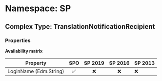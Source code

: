 # Namespace: SP

## Complex Type: TranslationNotificationRecipient

### Properties

**Availability matrix**

Property | SPO | SP 2019 | SP 2016 | SP 2013
----------|:---:|:-------:|:-------:|:-------
LoginName (Edm.String) | ✅ | ❌ | ❌ | ❌